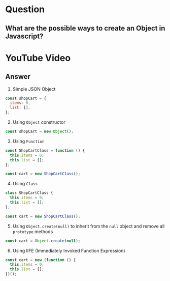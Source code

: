 # Question

## What are the possible ways to create an Object in Javascript?

# YouTube Video

## Answer

1. Simple JSON Object

```js
const shopCart = {
  items: 0,
  list: [],
};
```

2. Using `Object` constructor

```js
const shopCart = new Object();
```

3. Using `Function`

```js
const ShopCartClass = function () {
  this.items = 0;
  this.list = [];
};

const cart = new ShopCartClass();
```

4. Using `Class`

```js
class ShopCartClass {
  this.items = 0;
  this.list = [];
};

const cart = new ShopCartClass();
```

5. Using `Object.create(null)` to inherit from the `null` object and remove all `prototype` methods

```js
const cart = Object.create(null);
```

6. Using IIFE (Immediately Invoked Function Expression)

```js
const cart = new (function () {
  this.items = 0;
  this.list = [];
})();
```

